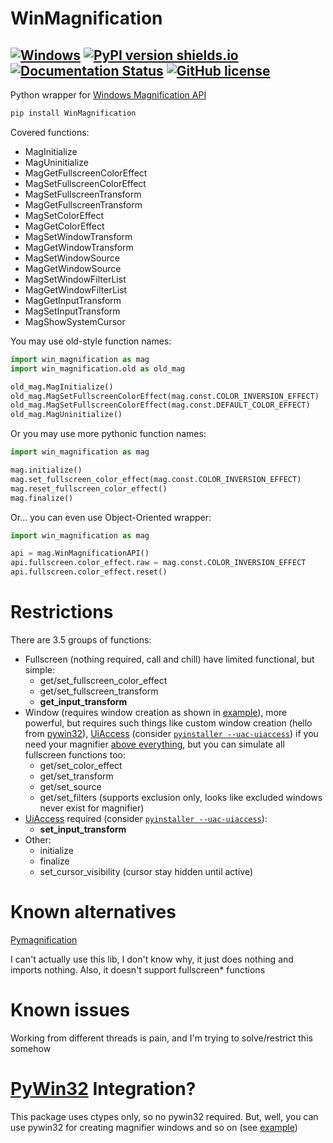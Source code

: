 # WinMagnification
[![Windows](https://svgshare.com/i/ZhY.svg)](https://svgshare.com/i/ZhY.svg)
[![PyPI version shields.io](https://img.shields.io/pypi/v/WinMagnification.svg)](https://pypi.org/project/WinMagnification/)
[![Documentation Status](https://readthedocs.org/projects/winmagnification/badge/?version=latest)](https://winmagnification.readthedocs.io/en/latest/)
[![GitHub license](https://img.shields.io/github/license/MaxBQb/WinMagnification.svg)](https://github.com/MaxBQb/WinMagnification/blob/master/LICENSE.md)
---

Python wrapper for [Windows Magnification API](https://docs.microsoft.com/en-us/windows/win32/api/_magapi/)

```cmd
pip install WinMagnification
```

Covered functions:
+ MagInitialize
+ MagUninitialize
+ MagGetFullscreenColorEffect
+ MagSetFullscreenColorEffect
+ MagSetFullscreenTransform
+ MagGetFullscreenTransform
+ MagSetColorEffect
+ MagGetColorEffect
+ MagSetWindowTransform
+ MagGetWindowTransform
+ MagSetWindowSource
+ MagGetWindowSource
+ MagSetWindowFilterList
+ MagGetWindowFilterList
+ MagGetInputTransform
+ MagSetInputTransform
+ MagShowSystemCursor

You may use old-style function names:
```py
import win_magnification as mag
import win_magnification.old as old_mag

old_mag.MagInitialize()
old_mag.MagSetFullscreenColorEffect(mag.const.COLOR_INVERSION_EFFECT)
old_mag.MagSetFullscreenColorEffect(mag.const.DEFAULT_COLOR_EFFECT)
old_mag.MagUninitialize()
```

Or you may use more pythonic function names:
```py
import win_magnification as mag

mag.initialize()
mag.set_fullscreen_color_effect(mag.const.COLOR_INVERSION_EFFECT)
mag.reset_fullscreen_color_effect()
mag.finalize()
```

Or... you can even use Object-Oriented wrapper:
```py
import win_magnification as mag

api = mag.WinMagnificationAPI()
api.fullscreen.color_effect.raw = mag.const.COLOR_INVERSION_EFFECT
api.fullscreen.color_effect.reset()
```

# Restrictions
There are 3.5 groups of functions:

- Fullscreen (nothing required, call and chill) have limited functional, but simple:
  + get/set_fullscreen_color_effect
  + get/set_fullscreen_transform
  + **get_input_transform**
- Window (requires window creation as shown in [example](https://github.com/MaxBQb/WinMagnification/blob/master/example/windows_utils.py)),
more powerful, but requires such things like custom window creation (hello from [pywin32](https://pypi.org/project/pywin32/)),
[UiAccess](https://docs.microsoft.com/en-us/windows/security/threat-protection/security-policy-settings/user-account-control-allow-uiaccess-applications-to-prompt-for-elevation-without-using-the-secure-desktop) (consider [`pyinstaller --uac-uiaccess`](https://pyinstaller.org/en/stable/man/pyinstaller.html?highlight=--uac-uiaccess#windows-specific-options)) if you need your magnifier [above everything](https://blog.adeltax.com/window-z-order-in-windows-10/), but you can simulate all fullscreen functions too:
  + get/set_color_effect
  + get/set_transform
  + get/set_source
  + get/set_filters (supports exclusion only, looks like excluded windows never exist for magnifier)
- [UiAccess](https://docs.microsoft.com/en-us/windows/security/threat-protection/security-policy-settings/user-account-control-allow-uiaccess-applications-to-prompt-for-elevation-without-using-the-secure-desktop) required (consider [`pyinstaller --uac-uiaccess`](https://pyinstaller.org/en/stable/man/pyinstaller.html?highlight=--uac-uiaccess#windows-specific-options)):
  + **set_input_transform**
- Other:
  + initialize
  + finalize
  + set_cursor_visibility (cursor stay hidden until active)

# Known alternatives
[Pymagnification](https://pypi.org/project/pymagnification/)

I can't actually use this lib, I don't know why, it just does nothing and imports nothing.
Also, it doesn't support fullscreen* functions

# Known issues
Working from different threads is pain, and I'm trying to solve/restrict this somehow

# [PyWin32](https://pypi.org/project/pywin32/) Integration?
This package uses ctypes only, so no pywin32 required.
But, well, you can use pywin32 for creating magnifier windows and so on (see [example](https://github.com/MaxBQb/WinMagnification/blob/master/example/windows_utils.py))
